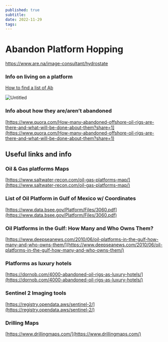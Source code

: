 ```yaml
---
published: true
subtitle: 
date: 2022-11-29
tags: 
---
```


# Abandon Platform Hopping

https://www.are.na/image-consultant/hydrostate

### Info on living on a platform

[How to find a list of Ab](https://www.quora.com/How-can-I-find-a-list-of-abandoned-offshore-oil-rigs-and-run-a-sustainable-living-project?share=1)

![Untitled](https://s3-us-west-2.amazonaws.com/secure.notion-static.com/4c05e8a4-0033-4015-bd34-1d6f7452f5d3/Untitled.png)

### Info about how they are/aren’t abandoned

[](https://www.quora.com/How-many-abandoned-offshore-oil-rigs-are-there-and-what-will-be-done-about-them?share=1)[https://www.quora.com/How-many-abandoned-offshore-oil-rigs-are-there-and-what-will-be-done-about-them?share=1](https://www.quora.com/How-many-abandoned-offshore-oil-rigs-are-there-and-what-will-be-done-about-them?share=1)

## Useful links and info

### Oil & Gas platforms Maps

[](https://www.saltwater-recon.com/oil-gas-platforms-map/)[https://www.saltwater-recon.com/oil-gas-platforms-map/](https://www.saltwater-recon.com/oil-gas-platforms-map/)

### List of Oil Platform in Gulf of Mexico w/ Coordinates

[](https://www.data.bsee.gov/Platform/Files/3060.pdf)[https://www.data.bsee.gov/Platform/Files/3060.pdf](https://www.data.bsee.gov/Platform/Files/3060.pdf)

### ****Oil Platforms in the Gulf: How Many and Who Owns Them?****

[](https://www.deepseanews.com/2010/06/oil-platforms-in-the-gulf-how-many-and-who-owns-them/)[https://www.deepseanews.com/2010/06/oil-platforms-in-the-gulf-how-many-and-who-owns-them/](https://www.deepseanews.com/2010/06/oil-platforms-in-the-gulf-how-many-and-who-owns-them/)

### Platforms as luxury hotels

[](https://dornob.com/4000-abandoned-oil-rigs-as-luxury-hotels/)[https://dornob.com/4000-abandoned-oil-rigs-as-luxury-hotels/](https://dornob.com/4000-abandoned-oil-rigs-as-luxury-hotels/)

### Sentinel 2 Imaging tools

[](https://registry.opendata.aws/sentinel-2/)[https://registry.opendata.aws/sentinel-2/](https://registry.opendata.aws/sentinel-2/)

### Drilling Maps

[](https://www.drillingmaps.com/)[https://www.drillingmaps.com/](https://www.drillingmaps.com/)